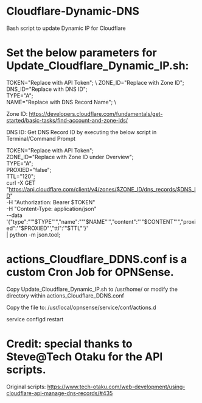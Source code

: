# Cloudflare-Dynamic-DNS
Bash script to update Dynamic IP for Cloudflare
    
# Set the below parameters for Update_Cloudflare_Dynamic_IP.sh:
TOKEN="Replace with API Token"; \ 
ZONE_ID="Replace with Zone ID"; \
DNS_ID="Replace with DNS ID"; \
TYPE="A"; \
NAME="Replace with DNS Record Name"; \

Zone ID: https://developers.cloudflare.com/fundamentals/get-started/basic-tasks/find-account-and-zone-ids/

DNS ID: Get DNS Record ID by executing the below script in Terminal/Command Prompt

TOKEN="Replace with API Token"; \
ZONE_ID="Replace with Zone ID under Overview"; \
TYPE="A"; \
PROXIED="false"; \
TTL="120";\
curl -X GET "https://api.cloudflare.com/client/v4/zones/$ZONE_ID/dns_records/$DNS_ID" \
    -H "Authorization: Bearer $TOKEN" \
    -H "Content-Type: application/json" \
    --data '{"type":"'"$TYPE"'","name":"'"$NAME"'","content":"'"$CONTENT"'","proxied":'"$PROXIED"',"ttl":'"$TTL"'}' \
    | python -m json.tool;

# actions_Cloudflare_DDNS.conf is a custom Cron Job for OPNSense. 

Copy Update_Cloudflare_Dynamic_IP.sh to /usr/home/ or modify the directory within actions_Cloudflare_DDNS.conf

Copy the file to: /usr/local/opnsense/service/conf/actions.d

service configd restart

# Credit: special thanks to Steve@Tech Otaku for the API scripts.

Original scripts: https://www.tech-otaku.com/web-development/using-cloudflare-api-manage-dns-records/#435
